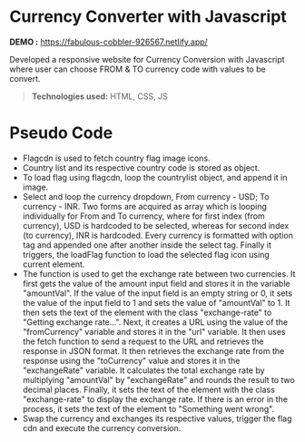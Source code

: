 # Currency Converter with Javascript

**DEMO :** https://fabulous-cobbler-926567.netlify.app/

Developed a responsive website for Currency Conversion with Javascript where user can choose FROM & TO currency code with values to be convert.

> **Technologies used:** HTML, CSS, JS

# Pseudo Code

 - Flagcdn is used to fetch country flag image icons.
 - Country list and its respective country code is stored as object.
 - To load flag using flagcdn, loop the countrylist object, and append it in image.
 - Select and loop the currency dropdown, From currency - USD; To currency - INR.
Two forms are acquired as array which is looping individually for From and To currency, where for first index (from currency), USD is hardcoded to be selected, whereas for second index (to currency), INR is hardcoded. Every currency is formatted with option tag and appended one after another inside the select tag. Finally it triggers, the loadFlag function to load the selected flag icon using current element.
- The function is used to get the exchange rate between two currencies. It first gets the value of the amount input field and stores it in the variable "amountVal". If the value of the input field is an empty string or 0, it sets the value of the input field to 1 and sets the value of "amountVal" to 1. It then sets the text of the element with the class "exchange-rate" to "Getting exchange rate...". Next, it creates a URL using the value of the "fromCurrency" variable and stores it in the "url" variable. It then uses the fetch function to send a request to the URL and retrieves the response in JSON format. It then retrieves the exchange rate from the response using the "toCurrency" value and stores it in the "exchangeRate" variable. It calculates the total exchange rate by multiplying "amountVal" by "exchangeRate" and rounds the result to two decimal places. Finally, it sets the text of the element with the class "exchange-rate" to display the exchange rate. If there is an error in the process, it sets the text of the element to "Something went wrong".
- Swap the currency and exchanges its respective values, trigger the flag cdn and execute the currency conversion.